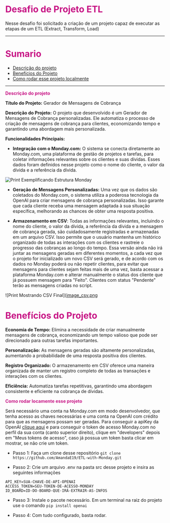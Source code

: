 # <font color="#C71585">**Desafio de Projeto ETL**</font>

Nesse desafio foi solicitado a criação de um projeto capaz de executar as etapas de um ETL (Extract, Transform, Load)

*******
# <font color="#C71585">**Sumario**</font>
 - [Descrição do projeto](#project_description)
 - [Benefícios do Projeto](#benefits)
 - [Como rodar esse projeto localmente](#initializingapp)
*******

<div id="project_description></div>

# <font color="#C71585">**Descrição do projeto**</font> 

**Título do Projeto:** Gerador de Mensagens de Cobrança

**Descrição do Projeto:** O projeto que desenvolvido é um Gerador de Mensagens de Cobrança personalizadas. Ele automatiza o processo de criação de mensagens de cobrança para clientes, economizando tempo e garantindo uma abordagem mais personalizada.

**Funcionalidades Principais:**

* **Integração com o Monday.com:** O sistema se conecta diretamente ao Monday.com, uma plataforma de gestão de projetos e tarefas, para coletar informações relevantes sobre os clientes e suas dívidas. Esses dados foram definidos nesse projeto como o nome do cliente, o valor da dívida e a referência da dívida.

![Print Exemplificando Estrutura Monday]([image.png](https://github.com/AmandaE19/ETL-with-Monday/blob/main/src/images/image.png?raw=true))

* **Geração de Mensagens Personalizadas:** Uma vez que os dados são coletados do Monday.com, o sistema utiliza a poderosa tecnologia da OpenAI para criar mensagens de cobrança personalizadas. Isso garante que cada cliente receba uma mensagem adaptada à sua situação específica, melhorando as chances de obter uma resposta positiva.

* **Armazenamento em CSV**: Todas as informações relevantes, incluindo o nome do cliente, o valor da dívida, a referência da dívida e a mensagem de cobrança gerada, são cuidadosamente registradas e armazenadas em um arquivo CSV. Isso permite que o usuário mantenha um histórico organizado de todas as interações com os clientes e rastreie o progresso das cobranças ao longo do tempo. Essa versão ainda não irá juntar as mensagens geradas em diferentes momentos, a cada vez que o projeto for inicializado um novo CSV será gerado, e de acordo com os dados no Monday poderá ou não repetir clientes, para evitar que mensagens para clientes sejam feitas mais de uma vez, basta acessar a plataforma Monday.com e alterar manualmente o status dos cliente que já possuem mensagem para "Feito". Clientes com status "Pendente" terão as mensagens criadas no script.

![Print Mostrando CSV Final]([image_csv.png](https://github.com/AmandaE19/ETL-with-Monday/blob/main/src/images/image_csv.png?raw=true)

<div id="benefits"></div>

# <font color="#C71585">**Benefícios do Projeto**</font>

**Economia de Tempo:** Elimina a necessidade de criar manualmente mensagens de cobrança, economizando um tempo valioso que pode ser direcionado para outras tarefas importantes.

**Personalização:** As mensagens geradas são altamente personalizadas, aumentando a probabilidade de uma resposta positiva dos clientes.

**Registro Organizado:** O armazenamento em CSV oferece uma maneira organizada de manter um registro completo de todas as transações e interações com os clientes.

**Eficiência:** Automatiza tarefas repetitivas, garantindo uma abordagem consistente e eficiente na cobrança de dívidas.

<div id="initializingapp></div>

# <font color="#C71585">**Como rodar locamente esse projeto**</font>

Será necessário uma conta na Monday.com em modo desenvolvedor, que tenha acesso as chaves necessárias e uma conta na OpenAI com crédito para que as mensagens possam ser geradas. Para conseguir a apiKey da OpenAI [clique aqui](https://platform.openai.com/account/api-keys) e para conseguir o token de acesso Monday.com no perfil da sua conta (canto superior direito), clique em "developers" depois em "Meus tokens de acesso", caso já possua um token basta clicar em mostrar, se não crie um token.
* Passo 1: Faça um clone desse repositório
```git clone https://github.com/AmandaE19/ETL-with-Monday.git```

* Passo 2: Crie um arquivo .env na pasta src desse projeto e insira as seguintes informações
```
API_KEY=SUA-CHAVE-DE-API-OPENAI
ACCESS_TOKEN=SEU-TOKEN-DE-ACESSO-MONDAY
ID_BOARD=ID-DO-BOARD-QUE-IRÁ-EXTRAIR-AS-INFOS
```

* Passo 3: Instale o pacote necessário. Em um terminal na raiz do projeto use o comando ```pip install openai```

* Passo 4: Com tudo configurado, basta rodar.
